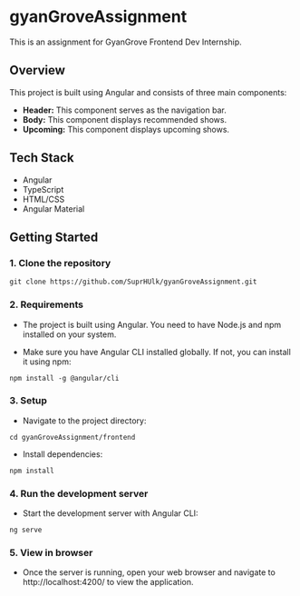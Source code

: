 # gyanGroveAssignment

This is an assignment for GyanGrove Frontend Dev Internship.

## Overview

This project is built using Angular and consists of three main components:

- **Header:** This component serves as the navigation bar.
- **Body:** This component displays recommended shows.
- **Upcoming:** This component displays upcoming shows.

## Tech Stack

- Angular
- TypeScript
- HTML/CSS
- Angular Material

## Getting Started

### 1. Clone the repository

```
git clone https://github.com/SuprHUlk/gyanGroveAssignment.git
```

### 2. Requirements

- The project is built using Angular. You need to have Node.js and npm installed on your system.

- Make sure you have Angular CLI installed globally. If not, you can install it using npm:

```
npm install -g @angular/cli
```

### 3. Setup

- Navigate to the project directory:

```
cd gyanGroveAssignment/frontend
```

- Install dependencies:

```
npm install
```

### 4. Run the development server

- Start the development server with Angular CLI:

```
ng serve
```

### 5. View in browser

- Once the server is running, open your web browser and navigate to http://localhost:4200/ to view the application.
